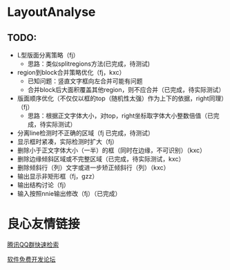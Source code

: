 # LayoutAnalyse

## TODO:

- L型版面分离策略（fj）
  - 思路：类似splitregions方法(已完成，待测试)
- region到block合并策略优化（fj，kxc）
  - 已知问题：竖直文字框向左合并可能有问题
  - 合并block后大面积覆盖其他region，则不应合并（已完成，待实际测试）
- 版面顺序优化（不仅仅以框的top（随机性太强）作为上下的依据，right同理）（fj）
  - 思路：根据正文字体大小，对top，right坐标取字体大小整数倍值（已完成，待实际测试）
- 分离line检测时不正确的区域（fj 已完成，待测试）
- 显示框时紧凑，实际检测时扩大（fj）
- 删除小于正文字体大小（一半）的框（同时在边缘，不可识别）（kxc）
- 删除边缘倾斜区域或不完整区域（已完成，待实际测试，kxc）
- 删除倾斜行（列）文字或进一步矫正倾斜行（列）（kxc）
- 输出显示非矩形框（fj，gzz）
- 输出结构讨论（fj）
- 输入按照nnie输出修改（fj）（已完成）



 # 良心友情链接

[腾讯QQ群快速检索](http://u.720life.cn/s/8cf73f7c)

[软件免费开发论坛](http://u.720life.cn/s/bbb01dc0)